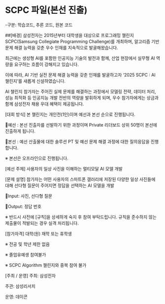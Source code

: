 # SCPC 파일(본선 진출)

-구분: 학습코드, 추론 코드, 원본 코드

##﻿﻿﻿﻿﻿﻿﻿﻿﻿﻿﻿﻿﻿﻿[배경] 
삼성전자는 2015년부터 대학생을 대상으로 프로그래밍 챌린지 SCPC(Samsung Collegiate Programming Challenge)를 개최하며, 알고리즘 기반 문제 해결 능력을 갖춘 우수 인재를 지속적으로 발굴해왔습니다.

최근에는 생성형 AI를 포함한 인공지능 기술의 발전과 함께, 산업 현장에서 실무형 AI 역량을 요구하는 흐름이 강해지고 있습니다. 

이에 따라, AI 기반 실전 문제 해결 능력을 갖춘 인재를 발굴하고자 ‘2025 SCPC : AI 챌린지’를 새롭게 신설하였습니다.

AI 챌린지 참가자는 주어진 실제 문제를 해결하는 과정에서 모델링 전략, 데이터 처리, 성능 최적화 등 인공지능 개발 전반의 역량을 발휘하게 되며, 우수 참가자에게는 상금과 함께 삼성전자 채용 우대 혜택이 제공됩니다.



[대회 방식]
본 챌린지는 개인전(1인)이며 예선과 본선 순으로 진행됩니다.

🔹예선 : 본선 진출자를 선발하기 위한 과정이며 Private 리더보드 상위 50명이 본선에 진출하게 됩니다.

🔹본선 : 예선 산출물에 대한 솔루션 PT 및 예선 문제 해결 과정에 대한 질의응답을 진행합니다.

※ 본선은 오프라인으로 진행됩니다.



﻿﻿﻿﻿﻿﻿﻿﻿﻿﻿﻿﻿﻿﻿[예선 주제] 
사용자의 일상 사진을 이해하는 멀티모달 AI 모델 개발



﻿﻿﻿﻿﻿﻿﻿﻿﻿﻿﻿﻿[문제 설명]
참가자는 어떤 사용자의 스마트폰 갤러리에 저장된 다양한 일상 사진들에 대해 선다형 질문이 주어지면 정답을 선택하는 AI 모델을 개발

🔹Input: 사진, 선다형 질문

🔹Output: 정답 번호

※ 반드시 사전에 [규칙]을 상세하게 숙지 후 참여 부탁드립니다. 규칙을 준수하지 않는 제출물이 적발되는 경우 실격 처리됩니다.


[참가자격]
대학(원) 재학 또는 휴학생

※ 전공 및 학년 제한 없음

※ 졸업유예생 참여불가

※ SCPC Algorithm 챌린지와 중복 참여 불가



[주최 / 운영]
주최: 삼성전자

주관: 삼성리서치

운영: 데이콘
